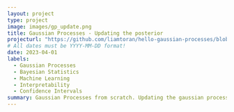 ```yaml
---
layout: project
type: project
image: images/gp_update.png
title: Gaussian Processes - Updating the posterior
projecturl: "https://github.com/liamtoran/hello-gaussian-processes/blob/main/GP.ipynb"
# All dates must be YYYY-MM-DD format!
date: 2023-04-01
labels:
  - Gaussian Processes
  - Bayesian Statistics
  - Machine Learning
  - Interpretability
  - Confidence Intervals
summary: Gaussian Processes from scratch. Updating the gaussian process posterior using conditioning and noise in the observations. Sampling distributions and plotting confidence interval.
---
```

